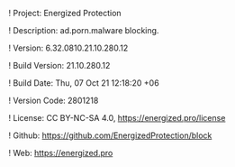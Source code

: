 ! Project: Energized Protection

! Description: ad.porn.malware blocking.

! Version: 6.32.0810.21.10.280.12

! Build Version: 21.10.280.12

! Build Date: Thu, 07 Oct 21 12:18:20 +06

! Version Code: 2801218

! License: CC BY-NC-SA 4.0, https://energized.pro/license

! Github: https://github.com/EnergizedProtection/block

! Web: https://energized.pro
